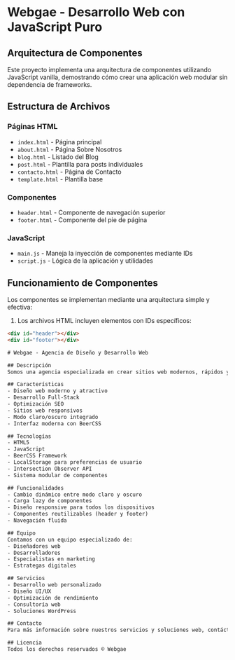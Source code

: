 # Webgae - Desarrollo Web con JavaScript Puro

## Arquitectura de Componentes
Este proyecto implementa una arquitectura de componentes utilizando JavaScript vanilla, demostrando cómo crear una aplicación web modular sin dependencia de frameworks.

## Estructura de Archivos

### Páginas HTML
- `index.html` - Página principal
- `about.html` - Página Sobre Nosotros
- `blog.html` - Listado del Blog
- `post.html` - Plantilla para posts individuales
- `contacto.html` - Página de Contacto
- `template.html` - Plantilla base

### Componentes
- `header.html` - Componente de navegación superior
- `footer.html` - Componente del pie de página

### JavaScript
- `main.js` - Maneja la inyección de componentes mediante IDs
- `script.js` - Lógica de la aplicación y utilidades

## Funcionamiento de Componentes

Los componentes se implementan mediante una arquitectura simple y efectiva:

1. Los archivos HTML incluyen elementos con IDs específicos:
```html
<div id="header"></div>
<div id="footer"></div>

# Webgae - Agencia de Diseño y Desarrollo Web

## Descripción
Somos una agencia especializada en crear sitios web modernos, rápidos y optimizados para SEO. Desde 1999, trabajamos con empresas de todos los tamaños, desde startups hasta grandes corporaciones.

## Características
- Diseño web moderno y atractivo
- Desarrollo Full-Stack
- Optimización SEO
- Sitios web responsivos
- Modo claro/oscuro integrado
- Interfaz moderna con BeerCSS

## Tecnologías
- HTML5
- JavaScript
- BeerCSS Framework
- LocalStorage para preferencias de usuario
- Intersection Observer API
- Sistema modular de componentes

## Funcionalidades
- Cambio dinámico entre modo claro y oscuro
- Carga lazy de componentes
- Diseño responsive para todos los dispositivos
- Componentes reutilizables (header y footer)
- Navegación fluida

## Equipo
Contamos con un equipo especializado de:
- Diseñadores web
- Desarrolladores
- Especialistas en marketing
- Estrategas digitales

## Servicios
- Desarrollo web personalizado
- Diseño UI/UX
- Optimización de rendimiento
- Consultoría web
- Soluciones WordPress

## Contacto
Para más información sobre nuestros servicios y soluciones web, contáctanos.

## Licencia
Todos los derechos reservados © Webgae
